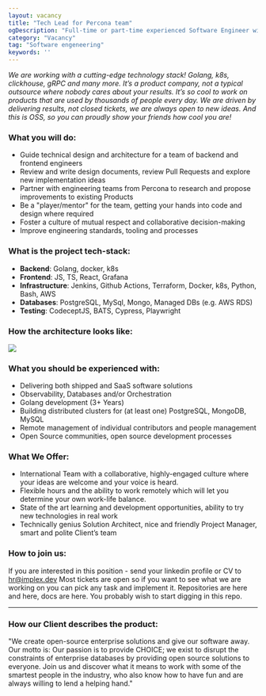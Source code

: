 ```yaml
---
layout: vacancy
title: "Tech Lead for Percona team"
ogDescription: "Full-time or part-time experienced Software Engineer with solution architecture and team managememt skills for PMM product - free and open-source platform for monitoring and managing the performance of SQL/NoSQL based databases"
category: "Vacancy"
tag: "Software engeneering"
keywords: ''
---
```


_We are working with a cutting-edge technology stack! Golang, k8s, clickhouse, gRPC and many more. It’s a product company, not a typical outsource where nobody cares about your results. It’s so cool to work on products that are used by thousands of people every day. We are driven by delivering results, not closed tickets, we are always open to new ideas. And this is OSS, so you can proudly show your friends how cool you are!_

### What you will do:

- Guide technical design and architecture for a team of backend and frontend engineers
- Review and write design documents, review Pull Requests and explore new implementation ideas
- Partner with engineering teams from Percona to research and propose improvements to existing Products
- Be a "player/mentor" for the team, getting your hands into code and design where required
- Foster a culture of mutual respect and collaborative decision-making
- Improve engineering standards, tooling and processes

### What is the project tech-stack:

- **Backend**: Golang, docker, k8s
- **Frontend**: JS, TS, React, Grafana
- **Infrastructure**: Jenkins, Github Actions, Terraform, Docker, k8s, Python, Bash, AWS
- **Databases**: PostgreSQL, MySql, Mongo, Managed DBs (e.g. AWS RDS)
- **Testing**: CodeceptJS, BATS, Cypress, Playwright

### How the architecture looks like:

![](https://static.tildacdn.com/tild6334-6161-4332-b362-313164373564/image.png)

### What you should be experienced with:

- Delivering both shipped and SaaS software solutions
- Observability, Databases and/or Orchestration
- Golang development (3+ Years)
- Building distributed clusters for (at least one) PostgreSQL, MongoDB, MySQL
- Remote management of individual contributors and people management
- Open Source communities, open source development processes

### What We Offer:

- International Team with a collaborative, highly-engaged culture where your ideas are welcome and your voice is heard.
- Flexible hours and the ability to work remotely which will let you determine your own work-life balance.
- State of the art learning and development opportunities, ability to try new technologies in real work
- Technically genius Solution Architect, nice and friendly Project Manager, smart and polite Client’s team

### How to join us:

If you are interested in this position - send your linkedin profile or CV to hr@implex.dev
Most tickets are open so if you want to see what we are working on you can pick any task and implement it. Repositories are here and here, docs are here. You probably wish to start digging in this repo.

---

### How our Client describes the product:

"We create open-source enterprise solutions and give our software away. Our motto is: Our passion is to provide CHOICE; we exist to disrupt the constraints of enterprise databases by providing open source solutions to everyone. Join us and discover what it means to work with some of the smartest people in the industry, who also know how to have fun and are always willing to lend a helping hand."
